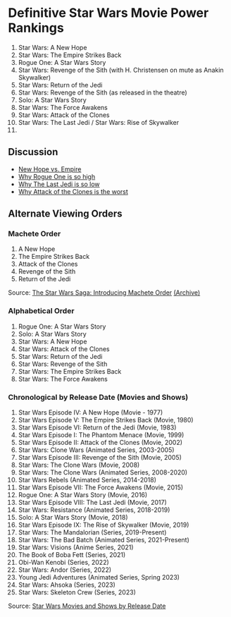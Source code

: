 # Definitive Star Wars Movie Power Rankings

1. Star Wars: A New Hope
2. Star Wars: The Empire Strikes Back
3. Rogue One: A Star Wars Story
4. Star Wars: Revenge of the Sith (with H. Christensen on mute as Anakin Skywalker)
4. Star Wars: Return of the Jedi
5. Star Wars: Revenge of the Sith (as released in the theatre)
6. Solo: A Star Wars Story
7. Star Wars: The Force Awakens
8. Star Wars: Attack of the Clones
9. Star Wars: The Last Jedi / Star Wars: Rise of Skywalker
10. 


## Discussion
* [New Hope vs. Empire](new_hope_vs_empire.md)
* [Why Rogue One is so high](why_rogue_one_is_so_high.md)
* [Why The Last Jedi is so low](the_last_jedi.md)
* [Why Attack of the Clones is the worst](clones.md)


## Alternate Viewing Orders

### Machete Order

1. A New Hope
2. The Empire Strikes Back
3. Attack of the Clones
4. Revenge of the Sith
5. Return of the Jedi

Source: [The Star Wars Saga: Introducing Machete Order](http://www.nomachetejuggling.com/2011/11/11/the-star-wars-saga-suggested-viewing-order/)  [(Archive)](https://archive.is/FXYBd)

### Alphabetical Order
1. Rogue One: A Star Wars Story
2. Solo: A Star Wars Story
3. Star Wars: A New Hope
4. Star Wars: Attack of the Clones
5. Star Wars: Return of the Jedi
6. Star Wars: Revenge of the Sith
7. Star Wars: The Empire Strikes Back
8. Star Wars: The Force Awakens

### Chronological by Release Date (Movies and Shows)

1. Star Wars Episode IV: A New Hope (Movie - 1977)
2. Star Wars Episode V: The Empire Strikes Back (Movie, 1980)
3. Star Wars Episode VI: Return of the Jedi (Movie, 1983)
4. Star Wars Episode I: The Phantom Menace (Movie, 1999)
5. Star Wars Episode II: Attack of the Clones (Movie, 2002)
6. Star Wars: Clone Wars (Animated Series, 2003-2005)
7. Star Wars Episode III: Revenge of the Sith (Movie, 2005)
8. Star Wars: The Clone Wars (Movie, 2008)
9. Star Wars: The Clone Wars (Animated Series, 2008-2020)
10. Star Wars Rebels (Animated Series, 2014-2018)
11. Star Wars Episode VII: The Force Awakens (Movie, 2015)
12. Rogue One: A Star Wars Story (Movie, 2016)
13. Star Wars Episode VIII: The Last Jedi (Movie, 2017)
14. Star Wars: Resistance (Animated Series, 2018-2019)
15. Solo: A Star Wars Story (Movie, 2018)
16. Star Wars Episode IX: The Rise of Skywalker (Movie, 2019)
17. Star Wars: The Mandalorian (Series, 2019-Present)
18. Star Wars: The Bad Batch (Animated Series, 2021-Present)
19. Star Wars: Visions (Anime Series, 2021)
20. The Book of Boba Fett (Series, 2021)
21. Obi-Wan Kenobi (Series, 2022)
22. Star Wars: Andor (Series, 2022)
23. Young Jedi Adventures (Animated Series, Spring 2023)
24. Star Wars: Ahsoka (Series, 2023)
25. Star Wars: Skeleton Crew (Series, 2023)

Source: [Star Wars Movies and Shows by Release Date](https://www.ign.com/articles/star-wars-movies-tv-shows-chronological-order)
